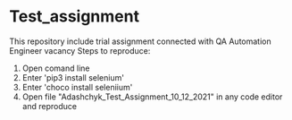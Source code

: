 # Test_assignment
This repository include trial assignment connected with QA Automation Engineer vacancy
Steps to reproduce:
1. Open comand line
2. Enter 'pip3 install selenium'
3. Enter 'choco install seleniium'
4. Open file "Adashchyk_Test_Assignment_10_12_2021" in any code editor and reproduce
